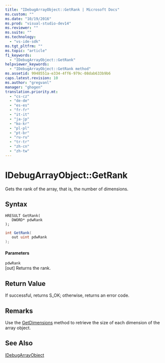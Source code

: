 ```yaml
---
title: "IDebugArrayObject::GetRank | Microsoft Docs"
ms.custom: ""
ms.date: "10/19/2016"
ms.prod: "visual-studio-dev14"
ms.reviewer: ""
ms.suite: ""
ms.technology: 
  - "vs-ide-sdk"
ms.tgt_pltfrm: ""
ms.topic: "article"
f1_keywords: 
  - "IDebugArrayObject::GetRank"
helpviewer_keywords: 
  - "IDebugArrayObject::GetRank method"
ms.assetid: 9948551a-e334-4ff6-979c-08dab633b9b6
caps.latest.revision: 10
ms.author: "gregvanl"
manager: "ghogen"
translation.priority.mt: 
  - "cs-cz"
  - "de-de"
  - "es-es"
  - "fr-fr"
  - "it-it"
  - "ja-jp"
  - "ko-kr"
  - "pl-pl"
  - "pt-br"
  - "ru-ru"
  - "tr-tr"
  - "zh-cn"
  - "zh-tw"
---
```

# IDebugArrayObject::GetRank
Gets the rank of the array, that is, the number of dimensions.  
  
## Syntax  
  
```cpp#  
HRESULT GetRank(   
   DWORD* pdwRank  
);  
```  
  
```c#  
int GetRank(  
   out uint pdwRank  
);  
```  
  
#### Parameters  
 `pdwRank`  
 [out] Returns the rank.  
  
## Return Value  
 If successful, returns S_OK; otherwise, returns an error code.  
  
## Remarks  
 Use the [GetDimensions](../extensibility/idebugarrayobject--getdimensions.md) method to retrieve the size of each dimension of the array object.  
  
## See Also  
 [IDebugArrayObject](../extensibility/idebugarrayobject.md)